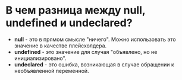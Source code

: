 В чем разница между null, undefined и undeclared?
=====================

* **null** - это в прямом смысле "ничего". Можно использовать это значение в качестве плейсхолдера.
* **undefined** - это значение для случая "объявлено, но не инициализировано".
* **undeclared** - это ошибка, возникающая в случае обращении к необъявленной переменной.
